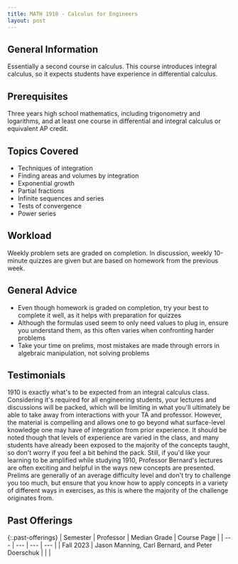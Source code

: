```yaml
---
title: MATH 1910 - Calculus for Engineers
layout: post
---
```


<link rel="stylesheet" href="/main.css">

## General Information

Essentially a second course in calculus. This course introduces integral calculus, so it expects students have experience in differential calculus.

## Prerequisites

Three years high school mathematics, including trigonometry and logarithms, and at least one course in differential and integral calculus or equivalent AP credit.

## Topics Covered

  - Techniques of integration
  - Finding areas and volumes by integration
  - Exponential growth
  - Partial fractions
  - Infinite sequences and series
  - Tests of convergence
  - Power series

## Workload

Weekly problem sets are graded on completion. In discussion, weekly 10-minute quizzes are given but are based on homework from the previous week. 

## General Advice

  - Even though homework is graded on completion, try your best to complete it well, as it helps with preparation for quizzes
  - Although the formulas used seem to only need values to plug in, ensure you understand them, as this often varies when confronting harder problems
  - Take your time on prelims, most mistakes are made through errors in algebraic manipulation, not solving problems

## Testimonials

1910 is exactly what's to be expected from an integral calculus class. Considering it's required for all engineering students, your lectures and discussions will be packed, which will be limiting in what you'll ultimately be able to take away from interactions with your TA and professor. However, the material is compelling and allows one to go beyond what surface-level knowledge one may have of integration from prior experience. It should be noted though that levels of experience are varied in the class, and many students have already been exposed to the majority of the concepts taught, so don't worry if you feel a bit behind the pack. Still, if you'd like your learning to be amplified while studying 1910, Professor Bernard's lectures are often exciting and helpful in the ways new concepts are presented. Prelims are generally of an average difficulty level and don't try to challenge you too much, but ensure that you know how to apply concepts in a variety of different ways in exercises, as this is where the majority of the challenge originates from.

## Past Offerings

{:.past-offerings}
| Semester | Professor | Median Grade | Course Page |
| --- | --- | --- | --- |
| Fall 2023 | Jason Manning, Carl Bernard, and Peter Doerschuk |  |  |
